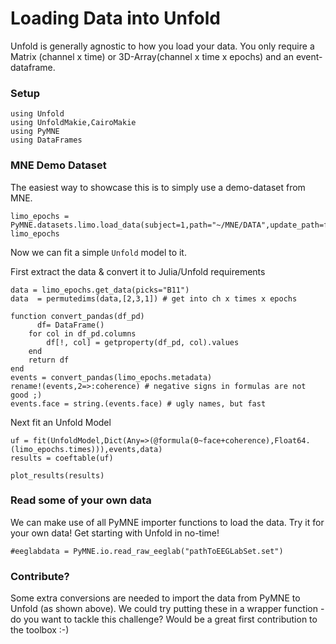 # Loading Data into Unfold

Unfold is generally agnostic to how you load your data. You only require a Matrix (channel x time) or 3D-Array(channel x time x epochs) and an event-dataframe.

### Setup

```@Example main
using Unfold
using UnfoldMakie,CairoMakie
using PyMNE
using DataFrames
```

### MNE Demo Dataset
The easiest way to showcase this is to simply use a demo-dataset from MNE.

```@Example main
limo_epochs = PyMNE.datasets.limo.load_data(subject=1,path="~/MNE/DATA",update_path=false)
limo_epochs
```
Now we can fit a simple `Unfold` model to it. 

First extract the data & convert it to Julia/Unfold requirements
```@Example main
data = limo_epochs.get_data(picks="B11")
data  = permutedims(data,[2,3,1]) # get into ch x times x epochs

function convert_pandas(df_pd)
      df= DataFrame()
    for col in df_pd.columns
        df[!, col] = getproperty(df_pd, col).values
    end
    return df
end
events = convert_pandas(limo_epochs.metadata)
rename!(events,2=>:coherence) # negative signs in formulas are not good ;)
events.face = string.(events.face) # ugly names, but fast

```

Next fit an Unfold Model
```@Example main
uf = fit(UnfoldModel,Dict(Any=>(@formula(0~face+coherence),Float64.(limo_epochs.times))),events,data)
results = coeftable(uf)
```

```@Example main
plot_results(results)
```


### Read some of your own data
We can make use of all PyMNE importer functions to load the data. Try it for your own data! Get starting with Unfold in no-time!
```@Example main
#eeglabdata = PyMNE.io.read_raw_eeglab("pathToEEGLabSet.set")
```

### Contribute?
Some extra conversions are needed to import the data from PyMNE to Unfold (as shown above). We could try putting these in a wrapper function - do you want to tackle this challenge? Would be a great first contribution to the toolbox :-)